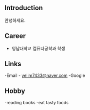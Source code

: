 ## Introduction
안녕하세요. 

## Career
- 영남대학교 컴퓨터공학과 학생

## Links
-Email - yelim7433@naver.com
-Google

## Hobby
-reading books
-eat tasty foods

